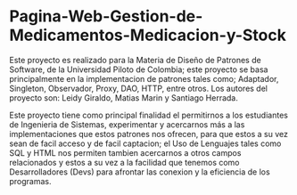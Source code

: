 # Pagina-Web-Gestion-de-Medicamentos-Medicacion-y-Stock
Este proyecto es realizado para la Materia de Diseño de Patrones de Software, de la Universidad Piloto de Colombia; este proyecto se basa principalmente en la implementacion de patrones tales como; Adaptador, Singleton, Observador, Proxy, DAO, HTTP, entre otros. Los autores del proyecto son: Leidy Giraldo, Matias Marin y Santiago Herrada.

Este proyecto tiene como principal finalidad el permitirnos a los estudiantes de Ingenieria de Sistemas, experimentar y acercarnos más a las implementaciones que estos patrones nos ofrecen, para que estos a su vez sean de facil acceso y de facil captacion; el Uso de Lenguajes tales como SQL y HTML nos permiten tambien acercarnos a otros campos relacionados y estos a su vez a la facilidad que tenemos como Desarrolladores (Devs) para afrontar las conexion y la eficiencia de los programas.
